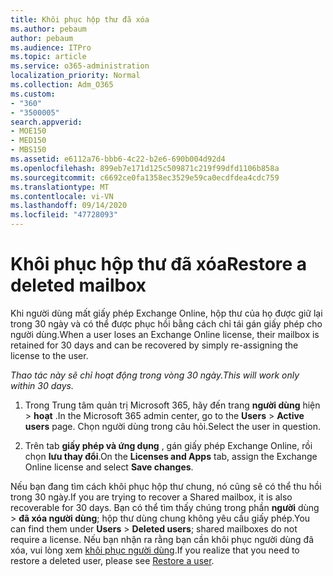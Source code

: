 ```yaml
---
title: Khôi phục hộp thư đã xóa
ms.author: pebaum
author: pebaum
ms.audience: ITPro
ms.topic: article
ms.service: o365-administration
localization_priority: Normal
ms.collection: Adm_O365
ms.custom:
- "360"
- "3500005"
search.appverid:
- MOE150
- MED150
- MBS150
ms.assetid: e6112a76-bbb6-4c22-b2e6-690b004d92d4
ms.openlocfilehash: 899eb7e171d125c509871c219f99dfd1106b858a
ms.sourcegitcommit: c6692ce0fa1358ec3529e59ca0ecdfdea4cdc759
ms.translationtype: MT
ms.contentlocale: vi-VN
ms.lasthandoff: 09/14/2020
ms.locfileid: "47728093"
---
```

# <a name="restore-a-deleted-mailbox"></a><span data-ttu-id="530b5-102">Khôi phục hộp thư đã xóa</span><span class="sxs-lookup"><span data-stu-id="530b5-102">Restore a deleted mailbox</span></span>

<span data-ttu-id="530b5-103">Khi người dùng mất giấy phép Exchange Online, hộp thư của họ được giữ lại trong 30 ngày và có thể được phục hồi bằng cách chỉ tái gán giấy phép cho người dùng.</span><span class="sxs-lookup"><span data-stu-id="530b5-103">When a user loses an Exchange Online license, their mailbox is retained for 30 days and can be recovered by simply re-assigning the license to the user.</span></span>
  
 <span data-ttu-id="530b5-104">*Thao tác này sẽ chỉ hoạt động trong vòng 30 ngày.*</span><span class="sxs-lookup"><span data-stu-id="530b5-104">*This will work only within 30 days.*</span></span>  
  
1. <span data-ttu-id="530b5-105">Trong Trung tâm quản trị Microsoft 365, hãy đến trang **người dùng** hiện \> **hoạt** .</span><span class="sxs-lookup"><span data-stu-id="530b5-105">In the Microsoft 365 admin center, go to the **Users** \> **Active users** page.</span></span> <span data-ttu-id="530b5-106">Chọn người dùng trong câu hỏi.</span><span class="sxs-lookup"><span data-stu-id="530b5-106">Select the user in question.</span></span>

2. <span data-ttu-id="530b5-107">Trên tab **giấy phép và ứng dụng** , gán giấy phép Exchange Online, rồi chọn **lưu thay đổi**.</span><span class="sxs-lookup"><span data-stu-id="530b5-107">On the **Licenses and Apps** tab, assign the Exchange Online license and select **Save changes**.</span></span>

<span data-ttu-id="530b5-108">Nếu bạn đang tìm cách khôi phục hộp thư chung, nó cũng sẽ có thể thu hồi trong 30 ngày.</span><span class="sxs-lookup"><span data-stu-id="530b5-108">If you are trying to recover a Shared mailbox, it is also recoverable for 30 days.</span></span> <span data-ttu-id="530b5-109">Bạn có thể tìm thấy chúng trong phần **người** dùng \> **đã xóa người dùng**; hộp thư dùng chung không yêu cầu giấy phép.</span><span class="sxs-lookup"><span data-stu-id="530b5-109">You can find them under **Users** \> **Deleted users**; shared mailboxes do not require a license.</span></span> <span data-ttu-id="530b5-110">Nếu bạn nhận ra rằng bạn cần khôi phục người dùng đã xóa, vui lòng xem [khôi phục người dùng](https://docs.microsoft.com/microsoft-365/admin/add-users/restore-user).</span><span class="sxs-lookup"><span data-stu-id="530b5-110">If you realize that you need to restore a deleted user, please see [Restore a user](https://docs.microsoft.com/microsoft-365/admin/add-users/restore-user).</span></span>
  